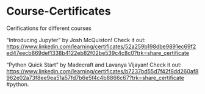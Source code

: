 # Course-Certificates
Cerifications for different courses

“Introducing Jupyter” by Josh McQuiston! Check it out: https://www.linkedin.com/learning/certificates/52a259b198dbe9891ec69f2ed47eecb869def1338b4122eb82f02be539c4c8c0?trk=share_certificate

“Python Quick Start” by Madecraft and Lavanya Vijayan! Check it out: https://www.linkedin.com/learning/certificates/b7237bd55d7f42f8dd260af8962e02a73f8ee9ea51a57fd7b6e5f4c4b8866c67?trk=share_certificate #python.

